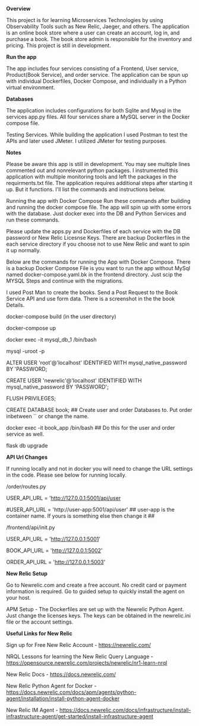 **Overview**

This project is for learning Microservices Technologies by using Observability Tools such as New Relic, Jaeger, and others. The application is an online book store where a user can create an account, log in, and purchase a book. The book store admin is responsible for the inventory and pricing. This project is still in development.

**Run the app**

The app includes four services consisting of a Frontend, User service, Product(Book Service), and order service. The application can be spun up with individual Dockerfiles, Docker Compose, and individually in a Python virtual environment.

**Databases**

The application includes configurations for both Sqlite and Mysql in the services app.py files. All four services share a MySQL server in the Docker compose file.

Testing Services. While building the application I used Postman to test the APIs and later used JMeter. I utilized JMeter for testing purposes.

**Notes**

Please be aware this app is still in development. You may see multiple lines commented out and nonrelevant python packages. I instrumented this application with multiple monitoring tools and left the packages in the requirments.txt file. The application requires additional steps after starting it up. But it functions. I'll list the commands and instructions below.

Running the app with Docker Compose Run these commands after building and running the docker compose file. The app will spin up with some errors with the database. Just docker exec into the DB and Python Services and run these commands.

Please update the apps.py and Dockerfiles of each service with the DB password or New Relic Licesnse Keys. There are backup Dockerfiles in the each service directory if you choose not to use New Relic and want to spin it up normally. 

Below are the commands for running the App with Docker Compose. There is a backup Docker Compose File is you want to run the app without MySql named docker-compose.yaml.bk in the frontend directory. Just scip the MYSQL Steps and continue with the migrations. 

I used Post Man to create the books. Send a Post Request to the Book Service API and use form data. There is a screenshot in the the book Details. 

docker-compose build (in the user directory)

docker-compose up

docker exec -it mysql_db_1 /bin/bash

mysql -uroot -p

ALTER USER 'root'@'localhost' IDENTIFIED WITH mysql_native_password BY 'PASSWORD;

CREATE USER 'newrelic'@'localhost' IDENTIFIED WITH mysql_native_password BY 'PASSWORD';

FLUSH PRIVILEGES;

CREATE DATABASE book; ## Create user and order Databases to. Put order inbetween `` or change the name.

docker exec -it book_app /bin/bash ## Do this for the user and order service as well.

flask db upgrade

**API Url Changes**

If running locally and not in docker you will need to change the URL settings in the code. Please see below for running locally.

/order/routes.py

USER_API_URL = 'http://127.0.0.1:5001/api/user

#USER_API_URL = 'http://user-app:5001/api/user' ## user-app is the container name. If yours is something else then change it ##

/frontend/api/init.py

USER_API_URL = 'http://127.0.0.1:5001'

BOOK_API_URL = 'http://127.0.0.1:5002'

ORDER_API_URL = 'http://127.0.0.1:5003'

**New Relic Setup**

Go to Newrelic.com and create a free account. No credit card or payment information is required. Go to guided setup to quickly install the agent on your host.

APM Setup - The Dockerfiles are set up with the Newrelic Python Agent. Just change the licenses keys. The keys can be obtained in the newrelic.ini file or the account settings.

**Useful Links for New Relic**

Sign up for Free New Relic Account - https://newrelic.com/

NRQL Lessons for learning the New Relic Query Language - https://opensource.newrelic.com/projects/newrelic/nr1-learn-nrql

New Relic Docs - https://docs.newrelic.com/

New Relic Python Agent for Docker - https://docs.newrelic.com/docs/apm/agents/python-agent/installation/install-python-agent-docker

New Relic IM Agent - https://docs.newrelic.com/docs/infrastructure/install-infrastructure-agent/get-started/install-infrastructure-agent
